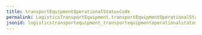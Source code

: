 ```yaml
---
title: transportEquipmentOperationalStatusCode
permalink: LogisticsTransportEquipment.transportEquipmentOperationalStatusCode.html
jsonid: logisticstransportequipment_transportequipmentoperationalstatuscode
---
```

